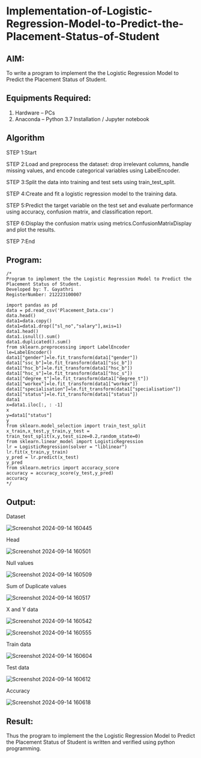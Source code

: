 # Implementation-of-Logistic-Regression-Model-to-Predict-the-Placement-Status-of-Student

## AIM:
To write a program to implement the the Logistic Regression Model to Predict the Placement Status of Student.

## Equipments Required:
1. Hardware – PCs
2. Anaconda – Python 3.7 Installation / Jupyter notebook

## Algorithm

STEP 1:Start

STEP 2:Load and preprocess the dataset: drop irrelevant columns, handle missing values, and encode categorical variables using LabelEncoder.

STEP 3:Split the data into training and test sets using train_test_split.

STEP 4:Create and fit a logistic regression model to the training data.

STEP 5:Predict the target variable on the test set and evaluate performance using accuracy, confusion matrix, and classification report.

STEP 6:Display the confusion matrix using metrics.ConfusionMatrixDisplay and plot the results.

STEP 7:End

## Program:
```
/*
Program to implement the the Logistic Regression Model to Predict the Placement Status of Student.
Developed by: T. Gayathri
RegisterNumber: 212223100007

import pandas as pd
data = pd.read_csv('Placement_Data.csv')
data.head()
data1=data.copy()
data1=data1.drop(["sl_no","salary"],axis=1)
data1.head()
data1.isnull().sum()
data1.duplicated().sum()
from sklearn.preprocessing import LabelEncoder
le=LabelEncoder()
data1["gender"]=le.fit_transform(data1["gender"])
data1["ssc_b"]=le.fit_transform(data1["ssc_b"])
data1["hsc_b"]=le.fit_transform(data1["hsc_b"])
data1["hsc_s"]=le.fit_transform(data1["hsc_s"])
data1["degree_t"]=le.fit_transform(data1["degree_t"])
data1["workex"]=le.fit_transform(data1["workex"])
data1["specialisation"]=le.fit_transform(data1["specialisation"])
data1["status"]=le.fit_transform(data1["status"])
data1
x=data1.iloc[:, : -1]
x
y=data1["status"]
y
from sklearn.model_selection import train_test_split
x_train,x_test,y_train,y_test = train_test_split(x,y,test_size=0.2,random_state=0)
from sklearn.linear_model import LogisticRegression
lr = LogisticRegression(solver = "liblinear")
lr.fit(x_train,y_train)
y_pred = lr.predict(x_test)
y_pred
from sklearn.metrics import accuracy_score
accuracy = accuracy_score(y_test,y_pred)
accuracy
*/
```

## Output:
Dataset

![Screenshot 2024-09-14 160445](https://github.com/user-attachments/assets/058681b1-bb75-412f-b01d-701362346bdc)

Head

![Screenshot 2024-09-14 160501](https://github.com/user-attachments/assets/d68d5c04-06c5-4e8f-8216-adc1c28eb18b)

Null values

![Screenshot 2024-09-14 160509](https://github.com/user-attachments/assets/e436b60c-e51a-4132-8081-de1769faefae)

Sum of Duplicate values

![Screenshot 2024-09-14 160517](https://github.com/user-attachments/assets/7373e66c-3351-4a2b-922b-bc3a345440d4)

X and Y data

![Screenshot 2024-09-14 160542](https://github.com/user-attachments/assets/28bd8242-7e7c-4b64-b666-ac9e8346a8b0)

![Screenshot 2024-09-14 160555](https://github.com/user-attachments/assets/c278e919-56fd-468f-9dac-5ced028d5dd0)

Train data

![Screenshot 2024-09-14 160604](https://github.com/user-attachments/assets/163ae553-8d6a-4389-84e5-c11e27aab4e0)

Test data

![Screenshot 2024-09-14 160612](https://github.com/user-attachments/assets/eb53d7db-ad1e-4ac1-a6be-c8a667447d7f)

Accuracy

![Screenshot 2024-09-14 160618](https://github.com/user-attachments/assets/b9bec65b-d38f-4c2c-8b9e-e65ab8dc8e38)


## Result:
Thus the program to implement the the Logistic Regression Model to Predict the Placement Status of Student is written and verified using python programming.
